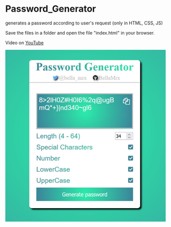 # Password_Generator

 generates a password according to user's request (only in HTML, CSS, JS)

 Save the files in a folder and open the file "index.html" in your browser.

 Video on [YouTube]()

 ![PreviewImage](PasswordGenerator.JPG)